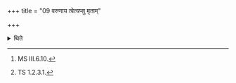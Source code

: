 +++
title = "09 वरुणाय त्वेत्यप्सु मृताम्"

+++

<details><summary>थिते</summary>

9. If died in water[^1] with varuņāya tvā,[^2]  


[^1]: MS III.6.10.  

[^2]: TS 1.2.3.1.
</details>
